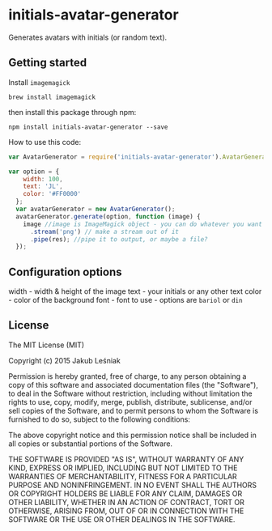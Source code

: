 # initials-avatar-generator
Generates avatars with initials (or random text).

## Getting started
Install `imagemagick`

```
brew install imagemagick
```

then install this package through npm:

```
npm install initials-avatar-generator --save

```

How to use this code:

```javascript
var AvatarGenerator = require('initials-avatar-generator').AvatarGenerator;

var option = {
    width: 100,
    text: 'JL',
    color: '#FF0000'
  };
  var avatarGenerator = new AvatarGenerator();
  avatarGenerator.generate(option, function (image) {
    image //image is ImageMagick object - you can do whatever you want with it!
      .stream('png') // make a stream out of it
      .pipe(res); //pipe it to output, or maybe a file?
  });
```

## Configuration options

width - width & height of the image
text - your initials or any other text
color - color of the background
font - font to use - options are `bariol` or `din`

## License

The MIT License (MIT)

Copyright (c) 2015 Jakub Leśniak

Permission is hereby granted, free of charge, to any person obtaining a copy
of this software and associated documentation files (the "Software"), to deal
in the Software without restriction, including without limitation the rights
to use, copy, modify, merge, publish, distribute, sublicense, and/or sell
copies of the Software, and to permit persons to whom the Software is
furnished to do so, subject to the following conditions:

The above copyright notice and this permission notice shall be included in all
copies or substantial portions of the Software.

THE SOFTWARE IS PROVIDED "AS IS", WITHOUT WARRANTY OF ANY KIND, EXPRESS OR
IMPLIED, INCLUDING BUT NOT LIMITED TO THE WARRANTIES OF MERCHANTABILITY,
FITNESS FOR A PARTICULAR PURPOSE AND NONINFRINGEMENT. IN NO EVENT SHALL THE
AUTHORS OR COPYRIGHT HOLDERS BE LIABLE FOR ANY CLAIM, DAMAGES OR OTHER
LIABILITY, WHETHER IN AN ACTION OF CONTRACT, TORT OR OTHERWISE, ARISING FROM,
OUT OF OR IN CONNECTION WITH THE SOFTWARE OR THE USE OR OTHER DEALINGS IN THE
SOFTWARE.

